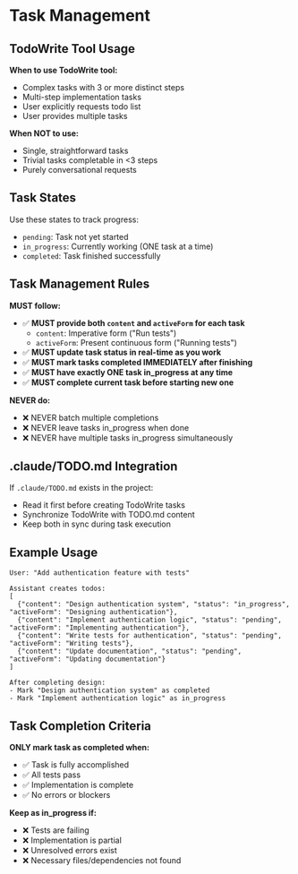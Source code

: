 # Task Management

## TodoWrite Tool Usage

**When to use TodoWrite tool:**
- Complex tasks with 3 or more distinct steps
- Multi-step implementation tasks
- User explicitly requests todo list
- User provides multiple tasks

**When NOT to use:**
- Single, straightforward tasks
- Trivial tasks completable in <3 steps
- Purely conversational requests

## Task States

Use these states to track progress:
- `pending`: Task not yet started
- `in_progress`: Currently working (ONE task at a time)
- `completed`: Task finished successfully

## Task Management Rules

**MUST follow:**
- ✅ **MUST provide both `content` and `activeForm` for each task**
  - `content`: Imperative form ("Run tests")
  - `activeForm`: Present continuous form ("Running tests")
- ✅ **MUST update task status in real-time as you work**
- ✅ **MUST mark tasks completed IMMEDIATELY after finishing**
- ✅ **MUST have exactly ONE task in_progress at any time**
- ✅ **MUST complete current task before starting new one**

**NEVER do:**
- ❌ NEVER batch multiple completions
- ❌ NEVER leave tasks in_progress when done
- ❌ NEVER have multiple tasks in_progress simultaneously

## .claude/TODO.md Integration

If `.claude/TODO.md` exists in the project:
- Read it first before creating TodoWrite tasks
- Synchronize TodoWrite with TODO.md content
- Keep both in sync during task execution

## Example Usage

```
User: "Add authentication feature with tests"

Assistant creates todos:
[
  {"content": "Design authentication system", "status": "in_progress", "activeForm": "Designing authentication"},
  {"content": "Implement authentication logic", "status": "pending", "activeForm": "Implementing authentication"},
  {"content": "Write tests for authentication", "status": "pending", "activeForm": "Writing tests"},
  {"content": "Update documentation", "status": "pending", "activeForm": "Updating documentation"}
]

After completing design:
- Mark "Design authentication system" as completed
- Mark "Implement authentication logic" as in_progress
```

## Task Completion Criteria

**ONLY mark task as completed when:**
- ✅ Task is fully accomplished
- ✅ All tests pass
- ✅ Implementation is complete
- ✅ No errors or blockers

**Keep as in_progress if:**
- ❌ Tests are failing
- ❌ Implementation is partial
- ❌ Unresolved errors exist
- ❌ Necessary files/dependencies not found
